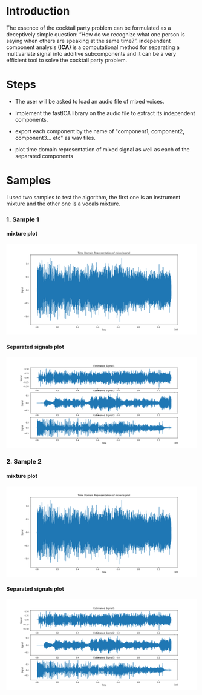 # Introduction
The essence of the cocktail party problem can be formulated as a deceptively simple question: 
 “How do we recognize what one person is saying when others are speaking at the same time?”. 
  independent component analysis **(ICA)** is a computational method for separating a multivariate signal 
  into additive subcomponents and it can be a very efficient tool to solve the cocktail party problem.
  
# Steps
- The user will be asked to load an audio file of mixed voices.

- Implement the fastICA library on the audio file to extract its independent components.

- export each component by the name of "component1, component2, component3... etc" as wav files.

- plot time domain representation of mixed signal as well as each of the separated components

# Samples
I used two samples to test the algorithm, the first one is an instrument mixture and the other one is a vocals mixture.


### 1. Sample 1


#### mixture plot
![Figure1](Instruments_Mixed_Signal.png)


#### Separated signals plot
![Figure2](Instruments_Separated_Signals.png)


### 2. Sample 2


#### mixture plot
![Figure3](Instruments_Mixed_Signal.png)


#### Separated signals plot
![Figure4](Instruments_Separated_Signals.png)
